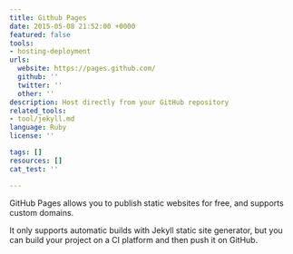 ```yaml
---
title: Github Pages
date: 2015-05-08 21:52:00 +0000
featured: false
tools:
- hosting-deployment
urls:
  website: https://pages.github.com/
  github: ''
  twitter: ''
  other: ''
description: Host directly from your GitHub repository
related_tools:
- tool/jekyll.md
language: Ruby
license: ''

tags: []
resources: []
cat_test: ''

---
```

GitHub Pages allows you to publish static websites for free, and supports custom domains.

It only supports automatic builds with Jekyll static site generator, but you can build your project on a CI platform and then push it on GitHub.